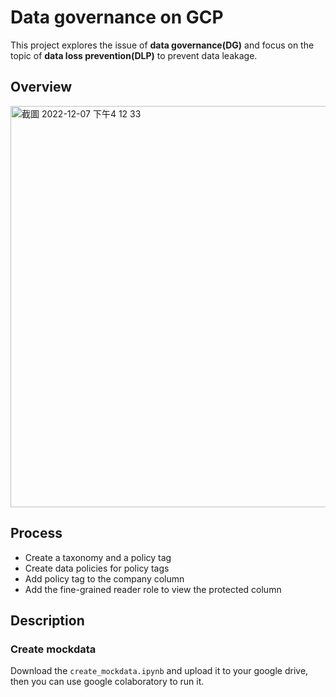 # Data governance on GCP

This project explores the issue of **data governance(DG)** and focus on the topic of **data loss prevention(DLP)** to prevent data leakage.

## Overview
<img width="642" alt="截圖 2022-12-07 下午4 12 33" src="https://user-images.githubusercontent.com/92499570/206124123-c0c195de-76c7-403a-bfd4-4bfdc93d54ad.png">

## Process
* Create a taxonomy and a policy tag
* Create data policies for policy tags
* Add policy tag to the company column
* Add the fine-grained reader role to view the protected column

## Description

### Create mockdata
Download the `create_mockdata.ipynb` and upload it to your google drive, then you can use google colaboratory to run it.
